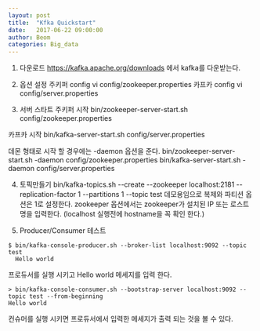```yaml
---
layout: post
title:  "Kfka Quickstart"
date:   2017-06-22 09:00:00
author: Beom
categories: Big_data
---
```

1. 다운로드
https://kafka.apache.org/downloads 에서 kafka를 다운받는다.

2. 옵션 설정
주키퍼 config
vi config/zookeeper.properties
카프카 config
vi config/server.properties

3. 서버 스타트
주키퍼 시작
 bin/zookeeper-server-start.sh config/zookeeper.properties

 카프카 시작
 bin/kafka-server-start.sh config/server.properties
 
 데몬 형태로 시작 할 경우에는 -daemon 옵션을 준다.
 bin/zookeeper-server-start.sh -daemon config/zookeeper.properties
 bin/kafka-server-start.sh -daemon config/server.properties
 
4. 토픽만들기 
bin/kafka-topics.sh --create --zookeeper localhost:2181 --replication-factor 1 --partitions 1 --topic test
데모용임으로 복제와 파티션 옵션은 1로 설정한다. zookeeper 옵션에서는 zookeeper가 설치된 IP 또는 로스트명을 입력한다. (localhost 실행전에 hostname을 꼭 확인 한다.)

5. Producer/Consumer 테스트
```
$ bin/kafka-console-producer.sh --broker-list localhost:9092 --topic test
  Hello world
```
프로듀서를 실행 시키고 Hello world 메세지를 입력 한다.
```
> bin/kafka-console-consumer.sh --bootstrap-server localhost:9092 --topic test --from-beginning
Hello world
```
컨슈머를 실행 시키면 프로듀서에서 입력한 메세지가 출력 되는 것을 볼 수 있다.